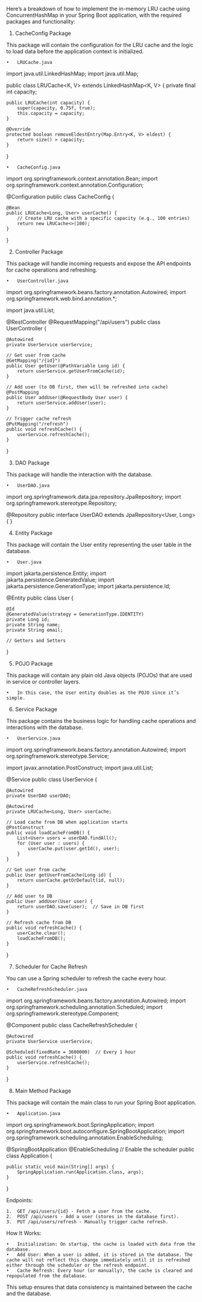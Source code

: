 Here’s a breakdown of how to implement the in-memory LRU cache using ConcurrentHashMap in your Spring Boot application, with the required packages and functionality:

1. CacheConfig Package

This package will contain the configuration for the LRU cache and the logic to load data before the application context is initialized.

	•	LRUCache.java

import java.util.LinkedHashMap;
import java.util.Map;

public class LRUCache<K, V> extends LinkedHashMap<K, V> {
    private final int capacity;

    public LRUCache(int capacity) {
        super(capacity, 0.75f, true);
        this.capacity = capacity;
    }

    @Override
    protected boolean removeEldestEntry(Map.Entry<K, V> eldest) {
        return size() > capacity;
    }
}

	•	CacheConfig.java

import org.springframework.context.annotation.Bean;
import org.springframework.context.annotation.Configuration;

@Configuration
public class CacheConfig {

    @Bean
    public LRUCache<Long, User> userCache() {
        // Create LRU cache with a specific capacity (e.g., 100 entries)
        return new LRUCache<>(100);
    }
}

2. Controller Package

This package will handle incoming requests and expose the API endpoints for cache operations and refreshing.

	•	UserController.java

import org.springframework.beans.factory.annotation.Autowired;
import org.springframework.web.bind.annotation.*;

import java.util.List;

@RestController
@RequestMapping("/api/users")
public class UserController {

    @Autowired
    private UserService userService;

    // Get user from cache
    @GetMapping("/{id}")
    public User getUser(@PathVariable Long id) {
        return userService.getUserFromCache(id);
    }

    // Add user (to DB first, then will be refreshed into cache)
    @PostMapping
    public User addUser(@RequestBody User user) {
        return userService.addUser(user);
    }

    // Trigger cache refresh
    @PutMapping("/refresh")
    public void refreshCache() {
        userService.refreshCache();
    }
}

3. DAO Package

This package will handle the interaction with the database.

	•	UserDAO.java

import org.springframework.data.jpa.repository.JpaRepository;
import org.springframework.stereotype.Repository;

@Repository
public interface UserDAO extends JpaRepository<User, Long> {
}

4. Entity Package

This package will contain the User entity representing the user table in the database.

	•	User.java

import jakarta.persistence.Entity;
import jakarta.persistence.GeneratedValue;
import jakarta.persistence.GenerationType;
import jakarta.persistence.Id;

@Entity
public class User {

    @Id
    @GeneratedValue(strategy = GenerationType.IDENTITY)
    private Long id;
    private String name;
    private String email;

    // Getters and Setters
}

5. POJO Package

This package will contain any plain old Java objects (POJOs) that are used in service or controller layers.

	•	In this case, the User entity doubles as the POJO since it’s simple.

6. Service Package

This package contains the business logic for handling cache operations and interactions with the database.

	•	UserService.java

import org.springframework.beans.factory.annotation.Autowired;
import org.springframework.stereotype.Service;

import javax.annotation.PostConstruct;
import java.util.List;

@Service
public class UserService {

    @Autowired
    private UserDAO userDAO;

    @Autowired
    private LRUCache<Long, User> userCache;

    // Load cache from DB when application starts
    @PostConstruct
    public void loadCacheFromDB() {
        List<User> users = userDAO.findAll();
        for (User user : users) {
            userCache.put(user.getId(), user);
        }
    }

    // Get user from cache
    public User getUserFromCache(Long id) {
        return userCache.getOrDefault(id, null);
    }

    // Add user to DB
    public User addUser(User user) {
        return userDAO.save(user);  // Save in DB first
    }

    // Refresh cache from DB
    public void refreshCache() {
        userCache.clear();
        loadCacheFromDB();
    }
}

7. Scheduler for Cache Refresh

You can use a Spring scheduler to refresh the cache every hour.

	•	CacheRefreshScheduler.java

import org.springframework.beans.factory.annotation.Autowired;
import org.springframework.scheduling.annotation.Scheduled;
import org.springframework.stereotype.Component;

@Component
public class CacheRefreshScheduler {

    @Autowired
    private UserService userService;

    @Scheduled(fixedRate = 3600000)  // Every 1 hour
    public void refreshCache() {
        userService.refreshCache();
    }
}

8. Main Method Package

This package will contain the main class to run your Spring Boot application.

	•	Application.java

import org.springframework.boot.SpringApplication;
import org.springframework.boot.autoconfigure.SpringBootApplication;
import org.springframework.scheduling.annotation.EnableScheduling;

@SpringBootApplication
@EnableScheduling  // Enable the scheduler
public class Application {

    public static void main(String[] args) {
        SpringApplication.run(Application.class, args);
    }
}

Endpoints:

	1.	GET /api/users/{id} - Fetch a user from the cache.
	2.	POST /api/users - Add a user (stores in the database first).
	3.	PUT /api/users/refresh - Manually trigger cache refresh.

How It Works:

	•	Initialization: On startup, the cache is loaded with data from the database.
	•	Add User: When a user is added, it is stored in the database. The cache will not reflect this change immediately until it is refreshed either through the scheduler or the refresh endpoint.
	•	Cache Refresh: Every hour (or manually), the cache is cleared and repopulated from the database.

This setup ensures that data consistency is maintained between the cache and the database.